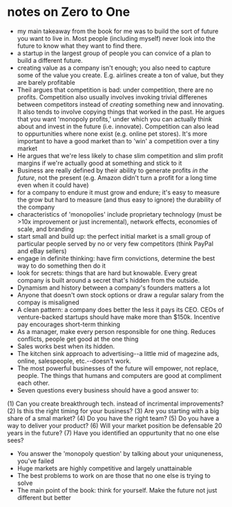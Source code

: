 # notes on Zero to One

- my main takeaway from the book for me was to build the sort of future you want to live in. Most people (including myself) never look into the future to know what they want to find there.
- a startup in the largest group of people you can convice of a plan to build a different future.
- creating value as a company isn't enough; you also need to capture some of the value you create. E.g. airlines create a ton of value, but they are barely profitable
- Theil argues that competition is bad: under competition, there are no profits. Competition also usually involves invoking trivial differenes between competitors instead of _creating_ something new and innovating. It also tends to involve copying things that worked in the past. He argues that you want 'monopoly profits,' under which you can actually think about and invest in the future (i.e. innovate). Competition can also lead to oppurtunities where none exist (e.g. online pet stores). It's more important to have a good market than to 'win' a competition over a tiny market
- He argues that we're less likely to chase slim competition and slim profit margins if we're actually good at something and stick to it
- Business are really defined by their ability to generate profits _in the future_, not the present (e.g. Amazon didn't turn a profit for a long time even when it could have)
- for a company to endure it must grow and endure; it's easy to measure the grow but hard to measure (and thus easy to ignore) the durability of the company
- characteristics of 'monopolies' include proprietary technology (must be >10x improvement or just incremental), network effects, economies of scale, and branding
- start small and build up: the perfect initial market is a small group of particular people served by no or very few competitors (think PayPal and eBay sellers)
- engage in definite thinking: have firm convictions, determine the best way to do something then do it
- look for secrets: things that are hard but knowable. Every great company is built around a secret that's hidden from the outside.
- Dynamism and history between a company's founders matters a lot
- Anyone that doesn't own stock options or draw a regular salary from the compay is misaligned
- A clean pattern: a company does better the less it pays its CEO. CEOs of venture-backed startups should have make more than $150k. Incentive pay encourages short-term thinking
- As a manager, make every person responsible for one thing. Reduces conflicts, people get good at the one thing
- Sales works best when its hidden.
- The kitchen sink approach to advertising--a little mid of magezine ads, online, salespeople, etc.--doesn't work. 
- The most powerful businesses of the future will empower, not replace, people. The things that humans and computers are good at compliment each other. 
- Seven questions every business should have a good answer to:

(1) Can you create breakthrough tech. instead of incrimental improvements?
(2) Is this the right timing for your business?
(3) Are you starting with a big share of a smal market?
(4) Do you have the right team?
(5) Do you have a way to deliver your product?
(6) Will your market position be defensable 20 years in the future?
(7) Have you identified an oppurtunity that no one else sees?

- You answer the 'monopoly question' by talking about your uniquneness, you've failed
- Huge markets are highly competitive and largely unattainable
- The best problems to work on are those that no one else is trying to solve
- The main point of the book: think for yourself. Make the future not just different but better
